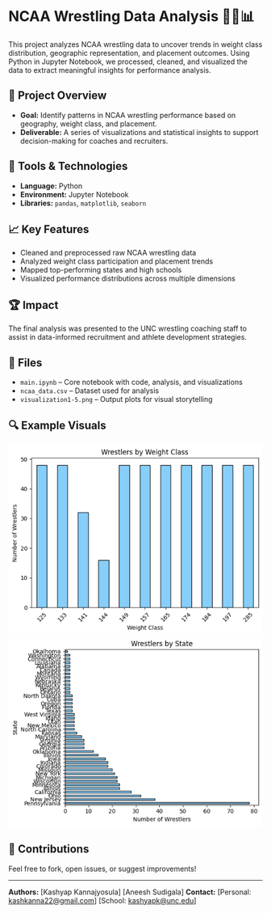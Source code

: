 # NCAA Wrestling Data Analysis 🏋️‍♂️📊

This project analyzes NCAA wrestling data to uncover trends in weight class distribution, geographic representation, and placement outcomes. Using Python in Jupyter Notebook, we processed, cleaned, and visualized the data to extract meaningful insights for performance analysis.

## 📌 Project Overview

- **Goal:** Identify patterns in NCAA wrestling performance based on geography, weight class, and placement.
- **Deliverable:** A series of visualizations and statistical insights to support decision-making for coaches and recruiters.

## 🧰 Tools & Technologies

- **Language:** Python  
- **Environment:** Jupyter Notebook  
- **Libraries:** `pandas`, `matplotlib`, `seaborn`

## 📈 Key Features

- Cleaned and preprocessed raw NCAA wrestling data
- Analyzed weight class participation and placement trends
- Mapped top-performing states and high schools
- Visualized performance distributions across multiple dimensions

## 🏆 Impact

The final analysis was presented to the UNC wrestling coaching staff to assist in data-informed recruitment and athlete development strategies.

## 📂 Files

- `main.ipynb` – Core notebook with code, analysis, and visualizations
- `ncaa_data.csv` – Dataset used for analysis
- `visualization1-5.png` – Output plots for visual storytelling

## 🔍 Example Visuals

![State Placements](visualization1.png)
![Weight Class Trends](visualization2.png)

## 🤝 Contributions

Feel free to fork, open issues, or suggest improvements!

---

**Authors:** [Kashyap Kannajyosula] [Aneesh Sudigala]
**Contact:** [Personal: kashkanna22@gmail.com] [School: kashyapk@unc.edu]
